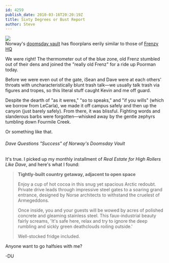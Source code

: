 ```yaml
---
id: 4259
publish_date: 2010-03-16T20:20:19Z
title: Sixty Degrees or Bust Report
author: Steve
---
```

![](http://www.flagstafffrenzy.org/wp-content/uploads/2010/03/doomsday-vault.jpg)  
Norway's [doomsday vault](http://en.wikipedia.org/wiki/Svalbard_Global_Seed_Vault) has floorplans eerily similar to those of [Frenzy HQ](http://picasaweb.google.com/flagstafffrenzy/FrenzyFunnies#5401144960895183746)

We were right! The thermometer out of the blue zone, old Frenz stumbled out of their dens and joined the "really old Frenz" for a ride up Poorman today.

Before we were even out of the gate, iSean and Dave were at each others' throats with uncharacteristically blunt trash talk—we usually talk trash via figures and tropes, so this literal stuff caught Kevin and me off guard.

Despite the dearth of "as it weres," "so to speaks," and "if you wills" (which we borrow from LeCarla), we made it off campus safely and then up the canyon (just barely safely). From there, it was blissful. Fighting words and slanderous barbs were forgotten—whisked away by the gentle zephyrs tumbling down Fourmile Creek.

Or something like that.

###### Dave Questions "Success" of Norway's Doomsday Vault

It's true. I picked up my monthly installment of _Real Estate for High Rollers Like Dave_, and here's what I found:

> **Tightly-built country getaway, adjacent to open space**
> 
> Enjoy a cup of hot cocoa in this snug yet spacious Arctic redoubt. Private drive leads through impressive steel gates to a soaring grand entrance, designed by Norse architects to withstand the cruelest of Armegeddons.
> 
> Once inside, you and your guests will be wowed by acres of polished concrete and gleaming stainless steel. This faux-industrial beauty fairly screams, 'It's safe here, relax and try to ignore the deep rumbling and sickly green deathclouds roiling outside.'
> 
> Well-stocked fridge included.

Anyone want to go halfsies with me?

\-DU